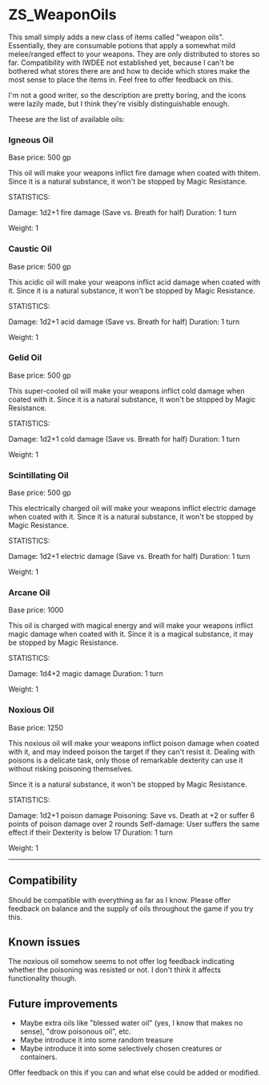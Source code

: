 # ZS_WeaponOils

This small simply adds a new class of items called "weapon oils". Essentially, they are consumable potions that apply a somewhat mild melee/ranged effect to your weapons. They are only distributed to stores so far. Compatibility with IWDEE not established yet, because I can't be bothered what stores there are and how to decide which stores make the most sense to place the items in. Feel free to offer feedback on this.

I'm not a good writer, so the description are pretty boring, and the icons were lazily made, but I think they're visibly distinguishable enough.

Theese are the list of available oils:

### Igneous Oil
Base price: 500 gp

<p>This oil will make your weapons inflict fire damage when coated with thitem. Since it is a natural substance, it won't be stopped by Magic Resistance.

STATISTICS:

Damage: 1d2+1 fire damage (Save vs. Breath for half)
Duration: 1 turn

Weight: 1 </p>

### Caustic Oil
Base price: 500 gp

This acidic oil will make your weapons inflict acid damage when coated with it. Since it is a natural substance, it won't be stopped by Magic Resistance.

STATISTICS:

Damage: 1d2+1 acid damage (Save vs. Breath for half)
Duration: 1 turn

Weight: 1

### Gelid Oil
Base price: 500 gp

This super-cooled oil will make your weapons inflict cold damage when coated with it. Since it is a natural substance, it won't be stopped by Magic Resistance.

STATISTICS:

Damage: 1d2+1 cold damage (Save vs. Breath for half)
Duration: 1 turn

Weight: 1

### Scintillating Oil
Base price: 500 gp

This electrically charged oil will make your weapons inflict electric damage when coated with it. Since it is a natural substance, it won't be stopped by Magic Resistance.

STATISTICS:

Damage: 1d2+1 electric damage (Save vs. Breath for half)
Duration: 1 turn

Weight: 1

### Arcane Oil
Base price: 1000

This oil is charged with magical energy and will make your weapons inflict magic damage when coated with it. Since it is a magical substance, it may be stopped by Magic Resistance.

STATISTICS:

Damage: 1d4+2 magic damage
Duration: 1 turn

Weight: 1

### Noxious Oil
Base price: 1250

This noxious oil will make your weapons inflict poison damage when coated with it, and may indeed poison the target if they can't resist it. Dealing with poisons is a delicate task, only those of remarkable dexterity can use it without risking poisoning themselves.

Since it is a natural substance, it won't be stopped by Magic Resistance.

STATISTICS:

Damage: 1d2+1 poison damage
Poisoning: Save vs. Death at +2 or suffer 6 points of poison damage over 2 rounds
Self-damage: User suffers the same effect if their Dexterity is below 17
Duration: 1 turn

Weight: 1

---

## Compatibility
Should be compatible with everything as far as I know. Please offer feedback on balance and the supply of oils throughout the game if you try this.

## Known issues
The noxious oil somehow seems to not offer log feedback indicating whether the poisoning was resisted or not. I don't think it affects functionality though.

## Future improvements
- Maybe extra oils like "blessed water oil" (yes, I know that makes no sense), "drow poisonous oil", etc.
- Maybe introduce it into some random treasure
- Maybe introduce it into some selectively chosen creatures or containers.

Offer feedback on this if you can and what else could be added or modified.

